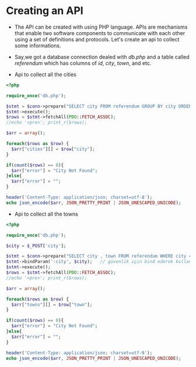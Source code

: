 # Creating an API

- The API can be created with using PHP language. APIs are mechanisms that enable two software components to communicate with each other using a set of definitions and protocols. Let's create an api to collect some informations.

- Say,we got a database connection dealed with _db.php_ and a table called _referendum_ which has columns of _id_, _city_, _town_, and etc.

- Api to collect all the cities

```php
<?php

require_once('db.php');

$stmt = $conn->prepare("SELECT city FROM referendum GROUP BY city ORDER BY city");
$stmt->execute();
$rows = $stmt->fetchAll(PDO::FETCH_ASSOC);
//echo '<pre>'; print_r($rows);

$arr = array();

foreach($rows as $row) {
  $arr["cities"][] = $row["city"];
}

if(count($rows) == 0){
  $arr["error"] = "City Not Found";
}else{
  $arr["error"] = "";
}

header('Content-Type: application/json; charset=utf-8');
echo json_encode($arr, JSON_PRETTY_PRINT | JSON_UNESCAPED_UNICODE);
```

- Api to collect all the towns

```php
<?php

require_once('db.php');

$city = $_POST['city'];

$stmt = $conn->prepare("SELECT city , town FROM referendum WHERE city = :city ");
$stmt->bindParam(':city', $city);   // güvenlik için bind ederek kullanıyoruz !!!
$stmt->execute();
$rows = $stmt->fetchAll(PDO::FETCH_ASSOC);
//echo '<pre>'; print_r($rows);

$arr = array();

foreach($rows as $row) {
  $arr["towns"][] = $row["town"];
}

if(count($rows) == 0){
  $arr["error"] = "City Not Found";
}else{
  $arr["error"] = "";
}

header('Content-Type: application/json; charset=utf-8');
echo json_encode($arr, JSON_PRETTY_PRINT | JSON_UNESCAPED_UNICODE);
```
